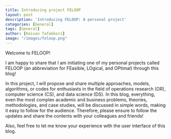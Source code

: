 ```yaml
---
title: Introducing project FELOOP
layout: post
description: 'Introducing FELOOP: A personal project'
categories: [General]
tags: [General]
author: [Keivan Tafakkori]
image: "/images/feloop.png"
---
```


Welcome to FELOOP!

I am happy to share that I am initiating one of my personal projects called FELOOP (an abbreviation for FEasible, LOgical, and OPtimal) through this blog!

In this project, I will propose and share multiple approaches, models, algorithms, or codes for enthusiasts in the field of operations research (OR), computer science (CS), and data science (DS). In this blog, everything, even the most complex academic and business problems, theories, methodologies, and case studies, will be discussed in simple words, making it easy to follow for the audience. Therefore, please ensure to follow the updates and share the contents with your colleagues and friends!

Also, feel free to let me know your experience with the user interface of this blog.